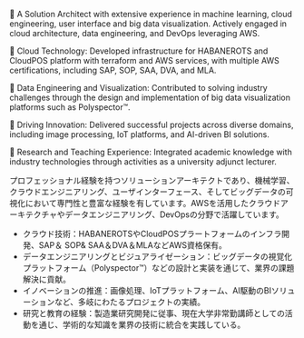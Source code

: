 👀 A Solution Architect with extensive experience in machine learning, cloud engineering, user interface and big data visualization. Actively engaged in cloud architecture, data engineering, and DevOps leveraging AWS.

👀 Cloud Technology: Developed infrastructure for HABANEROTS and CloudPOS platform with terraform and AWS services, with multiple AWS certifications, including SAP, SOP, SAA, DVA, and MLA.

👀 Data Engineering and Visualization: Contributed to solving industry challenges through the design and implementation of big data visualization platforms such as Polyspector™.

👀 Driving Innovation: Delivered successful projects across diverse domains, including image processing, IoT platforms, and AI-driven BI solutions.

👀 Research and Teaching Experience: Integrated academic knowledge with industry technologies through activities as a university adjunct lecturer.

プロフェッショナル経験を持つソリューションアーキテクトであり、機械学習、クラウドエンジニアリング、ユーザインターフェース、そしてビッグデータの可視化において専門性と豊富な経験を有しています。AWSを活用したクラウドアーキテクチャやデータエンジニアリング、DevOpsの分野で活躍しています。
- クラウド技術：HABANEROTSやCloudPOSプラートフォームのインフラ開発、SAP＆ SOP& SAA＆DVA＆MLAなどAWS資格保有。
- データエンジニアリングとビジュアライゼーション：ビッグデータの視覚化プラットフォーム（Polyspector™）などの設計と実装を通じて、業界の課題解決に貢献。
- イノベーションの推進：画像処理、IoTプラットフォーム、AI駆動のBIソリューションなど、多岐にわたるプロジェクトの実績。
- 研究と教育の経験：製造業研究開発に従事、現在大学非常勤講師としての活動を通じ、学術的な知識を業界の技術に統合を実践している。
